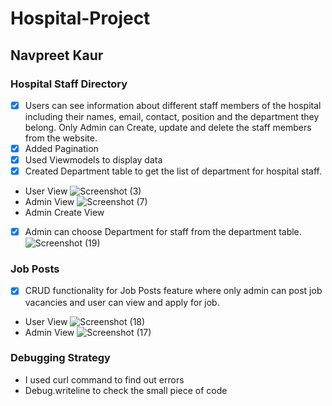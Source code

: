 # Hospital-Project
## Navpreet Kaur
### Hospital Staff Directory
- [x] Users can see information about different staff members of the hospital including their names, email, contact, position and the department they belong. Only Admin can Create, update and delete the staff members from the website.
- [x] Added Pagination
- [x] Used Viewmodels to display data
- [x] Created Department table to get the list of department for hospital staff.
* User View
![Screenshot (3)](https://user-images.githubusercontent.com/71792075/116010129-30d38c00-a5eb-11eb-8f8d-a255586e26b0.png)
* Admin View
![Screenshot (7)](https://user-images.githubusercontent.com/71792075/116010134-4052d500-a5eb-11eb-81ce-fedcce6f7469.png)
* Admin Create View
- [x] Admin can choose Department for staff from the department table.
![Screenshot (19)](https://user-images.githubusercontent.com/71792075/116031122-06a1be80-a62b-11eb-9ca6-df8ceddcb595.png)

### Job Posts
- [x] CRUD functionality for Job Posts feature where only admin can post job vacancies and user can view and apply for job.
* User View
![Screenshot (18)](https://user-images.githubusercontent.com/71792075/116030563-d0b00a80-a629-11eb-930b-a6f9784172ad.png)
* Admin View
![Screenshot (17)](https://user-images.githubusercontent.com/71792075/116031492-cc84ec80-a62b-11eb-847a-a4460e132ebe.png)

### Debugging Strategy
* I used curl command to find out errors
* Debug.writeline to check the small piece of code

